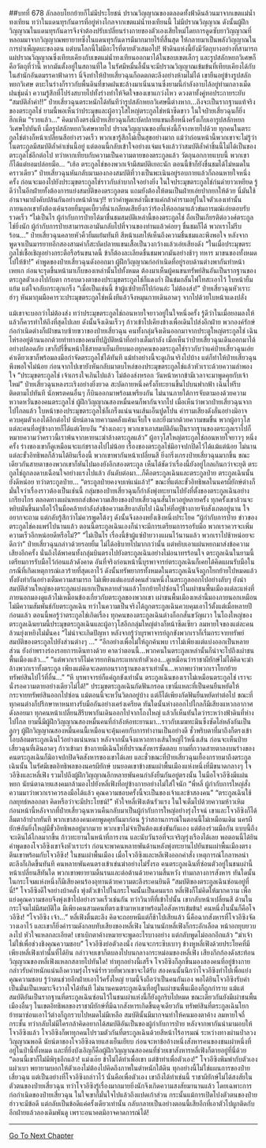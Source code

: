 ##บทที่ 678 ลักลอบโยกย้ายก็ไม่มีประโยชน์
ปราณวิญญาณของตลอดทั้งฟ้าดินล้วนมาจากเขตแม่น้ำทงเทียน ทว่าในแดนทุรกันดารที่อยู่ห่างไกลจากเขตแม่น้ำทงเทียนนี้ ไม่มีปราณวิญญาณ
ดังนั้นผู้ฝึกวิญญาณในแดนทุรกันดารจึงจำต้องปรับเปลี่ยนร่างกายของตัวเองเสียใหม่โดยการดูดซับยาวิญญาณที่หลอมมาจากวิญญาณพยายาทซึ่งในแดนทุรกันดารมีมากมายไร้ที่สิ้นสุด ให้กลายมาเป็นพลังวิญญาณในการบำเพ็ญตบะของตน
แต่บนโลกนี้ไม่มีอะไรที่ตายตัวเสมอไป!
ฟ้าดินแห่งนี้ยังมีวัตถุบางอย่างที่สามารถแผ่ปราณวิญญาณซึ่งเทียบเคียงกับเขตแม่น้ำทงเทียนออกมาได้ในขอบเขตเล็กๆ และรูปสลักหยกวิเศษก็คือวัตถุที่ว่านี้
หากมันตั้งอยู่ในสถานที่ใด ในรัศมีหมื่นลี้นั้นจะมีปราณวิญญาณเข้มข้นที่เทียบเคียงได้กับในสำนักอันตมรรคาฟ้าดารา นี่จึงทำให้ป๋ายเสี่ยวฉุนก็อดตกตะลึงอย่างห้ามไม่ได้ เขายืนอยู่ข้างรูปสลักหยกวิเศษ ตบะในร่างก็ราวกับพื้นดินที่ขาดฝนชะล้างมาเนิ่นนานซึ่งยามนี้กำลังอาบไล้อยู่ท่ามกลางเม็ดฝนชุ่มฉ่ำ ความรู้สึกที่โปร่งสบายไปทั้งร่างทำให้จิตใจของเขาแกว่งไหว ดวงตาทั้งคู่ทอประกายระยับ
“สมบัติล้ำค่า!!” ป๋ายเสี่ยวฉุนตระหนักได้ทันทีว่ารูปสลักหยกวิเศษนี้ต่างหาก...ถึงจะเป็นรากฐานแท้จริงของตระกูลไช่ ยามนี้พอเห็นว่าประมุขและผู้อาวุโสใหญ่ตระกูลไช่หน้าซีดขาว ในใจป๋ายเสี่ยวฉุนก็ยิ่งฮึกเหิม
“รวยแล้ว...” คิดมาถึงตรงนี้ป๋ายเสี่ยวฉุนก็สะบัดปลายแขนเสื้อหนึ่งครั้งเก็บเอารูปสลักหยกวิเศษไปทันที เมื่อรูปสลักหยกวิเศษหายไป ปราณวิญญาณของที่แห่งนี้ก็จางหายไปด้วย ทุกคนในตระกูลไช่ต่างก็หน้าเปลี่ยนสีอย่างรวดเร็ว
พวกเขารู้สึกไม่เป็นสุขอย่างมาก แม้ว่าก่อนหน้านี้พวกเขาจะไม่รู้ว่าในตระกูลมีสมบัติล้ำค่าเช่นนี้อยู่ แต่ตอนนี้กลับเข้าใจอย่างแจ่มแจ้งแล้วว่าสมบัติล้ำค่าชิ้นนี้ไม่ได้เป็นของตระกูลไช่อีกต่อไป
ทว่าหากเทียบกับความเป็นความตายของตระกูลแล้ว วัตถุนอกกายแบบนี้ พวกเขาก็ได้แต่ยอมปล่อยมือ...
“เฮ้อ ตระกูลไช่ของพวกเจ้ามีสมบัติเยอะนัก ตอนนี้ข้าก็ยังชื่นชมได้ไม่หมดในคราวเดียว” ป๋ายเสี่ยวฉุนหันกลับมามองกองสมบัติที่วางเป็นพะเนินอยู่รอบกายแล้วก็ถอนหายใจหนึ่งครั้ง ก่อนจะมองไปยังประมุขตระกูลไช่ราวกับลำบากใจอย่างยิ่ง
ในใจประมุขตระกูลไช่ก่นด่ายาวเหยียด รู้ดีว่าในอีกฝ่ายทั้งต้องการแย่งสมบัติของตระกูลตน แถมยังต้องให้ตนเป็นฝ่ายเอ่ยปากยกให้ด้วย นี่มันใช้อำนาจมาบังคับปล้นกันอย่างหน้าด้านๆ!!
ทว่าคำพูดเหล่านี้เขาแค่กล้าคำรามอยู่ในใจตัวเองเท่านั้น ภายนอกเขายังต้องเค้นรอยยิ้มบูดเบี้ยวที่น่าเกลียดเสียยิ่งกว่าร้องไห้ออกมาแล้วข่มอารมณ์เอ่ยตอบรับรวดเร็ว
“ไม่เป็นไร ผู้กำกับการป๋ายได้มาชื่นชมสมบัติเหล่านี้ของตระกูลไช่ ถือเป็นเกียรติต่อวงศ์ตระกูลไช่ยิ่งนัก ผู้กำกับการป๋ายสามารถเอามันกลับไปที่จวนของท่านแล้วค่อยๆ ชื่นชมก็ได้ พวกเราไม่รีบร้อน...”
ป๋ายเสี่ยวฉุนคลายหัวคิ้วยิ้มแย้มทันที สีหน้าเผยให้เห็นถึงความชื่นชมและพึงพอใจ หลังจากพูดจาเป็นมารยาทอีกสองสามคำก็สะบัดปลายแขนเสื้อเป็นวงกว้างแล้วเอ่ยเสียงดัง
“ในเมื่อประมุขตระกูลไช่เชื้อเชิญอย่างกระตือรือร้นขนาดนี้ ข้าก็ต้องละเลียดชื่นชมพวกมันอย่างช้าๆ ทหาร มาขนของทั้งหมดไปให้ข้า!” คำพูดของป๋ายเสี่ยวฉุนดังออกมา ผู้ฝึกวิญญาณก่อกำเนิดที่อยู่รอบด้านต่างพากันทำหน้าเหยเก ก่อนจะรุดขึ้นหน้ามาเก็บของเหล่านั้นไปทั้งหมด
ต้องมาเห็นผู้คนขนทรัพย์สินอันเป็นรากฐานของตระกูลตัวเองไปกับตา กรอบดวงตาของประมุขตระกูลไช่ก็แดงก่ำ ฝืนข่มกลั้นไฟโทสะเอาไว้ ใบหน้ายิ้มแย้ม แต่ใจกลับกระตุกเกร็ง
“เมื่อเป็นเช่นนี้ ข้าผู้แซ่ป๋ายก็ไปก่อนล่ะ ไม่ต้องส่ง!” ป๋ายเสี่ยวฉุนหัวเราะฮ่าๆ หันมากุมมือคารวะประมุขตระกูลไช่หนึ่งทีแล้วจึงหมุนกายเดินอาดๆ จากไปด้วยใบหน้าแดงปลั่ง

แม้เขาจะบอกว่าไม่ต้องส่ง ทว่าประมุขตระกูลไช่ถอนหายใจยาวอยู่ในใจหนึ่งครั้ง รู้ดีว่าในเมื่อยอมลงให้แล้วก็ควรทำให้ถึงที่สุดไปเลย ดังนั้นจึงเดินเร็วๆ ก้าวเข้าไปเคียงข้างเพื่อเดินไปส่งอีกฝ่าย
พวกองค์รักษ์ก่อกำเนิดต่างก็เฝ้าขนาบซ้ายขวาของป๋ายเสี่ยวฉุน คนทั้งกลุ่มจึงเดินออกมาจากประตูใหญ่ตระกูลไช่ เฉินไห่รออยู่ด้านนอกด้วยท่าทางของคนที่ปฏิบัติหน้าที่อย่างเต็มกำลัง เมื่อเห็นว่าป๋ายเสี่ยวฉุนเดินออกมาได้อย่างปลอดภัย เขาก็ปรี่ขึ้นหน้าใช้สายตาเย็นเยียบมองทุกคนของตระกูลไช่ราวกับว่าแค่ป๋ายเสี่ยวฉุนเอ่ยคำเดียวเขาก็พร้อมลงมือกำจัดตระกูลไช่ได้ทันที
แม้ทำอย่างนี้จะดูเกินจริงไปบ้าง แต่ก็ทำให้ป๋ายเสี่ยวฉุนพึงพอใจไม่น้อย ก่อนจากไปเขายังหันกลับมาตบไหล่ของประมุขตระกูลไช่แล้วหัวเราะด้วยความลำพองใจ
“ประมุขตระกูลไช่ เจ้าเกรงใจเกินไปแล้ว ไม่ต้องส่งหรอก วันหน้าหากข้ามีเวลาจะมาพูดคุยกับเจ้าใหม่” ป๋ายเสี่ยวฉุนหลงระเริงอย่างยิ่งยวด สะบัดกายหนึ่งครั้งก็ทะยานขึ้นไปบนฟากฟ้า เฉินไห่รีบติดตามไปทันที นักพรตคนอื่นๆ ก็บินออกมาพร้อมเพรียงกัน ไม่นานภายใต้การจับตามองด้วยความหวาดหวั่นของคนตระกูลไช่ ผู้ฝึกวิญญาณสองหมื่นคนก็พากันจากไป
เมื่อเห็นว่าพวกป๋ายเสี่ยวฉุนจากไปไกลแล้ว ใบหน้าของประมุขตระกูลไช่ก็เกร็งแน่นจนเส้นเอ็นปูดโปน คำรามเสียงดังลั่นอย่างมิอาจควบคุมตัวเองได้อีกต่อไป นัยน์ตาฉายความคลั่งแค้นเจ็บใจ และยิ่งมากด้วยความขมขื่น พวกผู้อาวุโสแต่ละคนที่อยู่ข้างกายก็ได้แต่เงียบงัน
“ช่างเถอะๆ พวกเขาเอาสมบัติอันเป็นรากฐานของตระกูลเราไปก็หมายความว่าคราวนี้เราพ้นจากหายนะฆ่าล้างตระกูลแล้ว” ผู้อาวุโสใหญ่ตระกูลไช่ถอนหายใจยาวๆ หนึ่งครั้ง ร่างของเขาก็ดูเหมือนจะแก่ชราลงไปไม่น้อย
เรื่องของตระกูลไช่มิอาจปกปิดไว้ได้แม้แต่น้อย ไม่นานแต่ละขั้วอิทธิพลก็ล้วนได้ยินเรื่องนี้ พวกเขาพากันหน้าเปลี่ยนสี ยิ่งกริ่งเกรงป๋ายเสี่ยวฉุนมากขึ้น ขณะเดียวกันสายตาของพวกเขาก็หันไปมองยังอีกสองตระกูล
เห็นได้ชัดว่าเรื่องนี้ยังอยู่ไกลเกินกว่าจะยุติ ตระกูลไช่ถูกลงดาบเฉือนใจอย่างแรงไปแล้ว อันดับต่อมา...ก็คือตระกูลเฉินและตระกูลป๋าย ตระกูลเฉินนั้นยังดีหน่อย ทว่าตระกูลป๋าย...
“ตระกูลป๋ายคงจบเห่แน่แล้ว!”
ขณะที่แต่ละขั้วอิทธิพลในนครผียักษ์ต่างก็มั่นใจว่าเรื่องราวต้องเป็นเช่นนี้ กลุ่มของป๋ายเสี่ยวฉุนก็กำลังพุ่งทะยานไปยังที่ตั้งของตระกูลเฉินอย่างเกรียงไกร ตลอดทางแผ่นหยกส่งข้อความเสียงของป๋ายเสี่ยวฉุนสั่นไหวอยู่หลายครั้ง ทุกครั้งเขาล้วนจะหยิบมันขึ้นมาถือไว้ในมือคล้ายกำลังส่งข้อความเสียงกลับไป
เฉินไห่ที่อยู่ข้างกายจับสังเกตอยู่นาน ใจอยากจะถาม แต่กลับรู้สึกว่าไม่ควรพูดโต้งๆ ดังนั้นจึงลองหยั่งเชิงหนึ่งประโยค
“ผู้กำกับการป๋าย ข่าวของตระกูลไช่คงแพร่ไปนานแล้ว ตอนนี้ตระกูลเฉินเองก็น่าจะมีการเตรียมการรอรับมือ พวกเราควรจะเพิ่มความเร็วอีกหน่อยดีหรือไม่?”
“ไม่เป็นไร เรื่องนี้ข้าผู้แซ่ป๋ายวางแผนไว้นานแล้ว พวกเราไปช้าหน่อยจะดีกว่า” ป๋ายเสี่ยวฉุนกล่าวด้วยรอยยิ้ม ไม่ได้อธิบายไปมากกว่านั้น แต่หยิบเอาแผ่นหยกมาส่งข้อความเสียงอีกครั้ง นั่นถึงได้พาคนทั้งกลุ่มบินตรงไปยังตระกูลเฉินอย่างไม่อนาทรร้อนใจ
ตระกูลเฉินในยามนี้เตรียมการรับมือไว้ก่อนแล้วดังคาด อันที่จริงก่อนหน้านี้บุรพาจารย์ตระกูลเฉินก็เคยได้คิดแผนรับมือในกรณีที่เกิดเหตุการณ์เลวร้ายที่สุดเอาไว้ ดังนั้นทรัพยากรทั้งหมดในตระกูลเฉินจึงถูกโยกย้ายไปหมดแล้ว ทั้งยังทำกันอย่างเต็มความสามารถ ไม่เพียงแต่แอบส่งคนส่วนหนึ่งในตระกูลออกไปอย่างลับๆ ยังนำสมบัติส่วนใหญ่ของตระกูลแบ่งแยกเป็นหลายส่วนแล้วโยกย้ายไปซ่อนไว้ในเผ่าชนพื้นเมืองแต่ละแห่งที่ภายนอกมองดูแล้วไม่เหมือนข้องเกี่ยวกับตระกูลของพวกเขา
เผ่าชนพื้นเมืองเหล่านี้มองภายนอกเหมือนไม่มีความสัมพันธ์กับตระกูลเฉิน ทว่าในความเป็นจริงได้ถูกตระกูลเฉินควบคุมเอาไว้ตั้งแต่เมื่อหลายปีก่อนแล้ว
ตอนนี้พอรู้ว่าตระกูลไช่เกิดเรื่อง ทุกคนของตระกูลเฉินต่างก็อกสั่นขวัญผวา ในโถงใหญ่ของตระกูลเฉินยามนี้ประมุขตระกูลเฉินและผู้อาวุโสอีกกลุ่มใหญ่ต่างก็หน้าซีดเซียว ลมหายใจของแต่ละคนล้วนยุ่งเหยิงไม่มั่นคง
“ไม่น่าจะเกิดปัญหา หลังจากรู้ว่าบุรพาจารย์ถูกขังพวกเราก็เริ่มกระจายทรัพย์สมบัติของตระกูลไปยังส่วนต่างๆ ...”
“อีกอย่างเพื่อไม่ให้ถูกค้นพบ เราไม่เพียงแต่แบ่งออกเป็นหลายส่วน ยังอำพรางร่องรอยการเดินทางด้วย คาดว่าตอนนี้...พวกคนในตระกูลเหล่านั้นก็น่าจะไปถึงเผ่าชนพื้นเมืองแล้ว...”
“แต่พวกเราก็ไม่ควรยกหินกระแทกเท้าตัวเอง...ดูเหมือนว่าราชาผียักษ์ไม่ได้คิดจะฆ่าล้างพวกเราทั้งตระกูล เพียงแต่คิดจะลดทอนรากฐานของเราเท่านั้น...หากพบว่าพวกเราโยกย้ายทรัพย์สินไปไว้ที่อื่น...”
“หึ บุรพาจารย์ก็แค่ถูกขังเท่านั้น ตระกูลเฉินของเราไม่เหมือนตระกูลไช่ เราจะนั่งรอความตายอย่างเดียวไม่ได้!” ประมุขตระกูลเฉินกัดฟันกรอด เขานี่แหละที่เป็นคนยืนหยัดให้กระจายทรัพย์สินออกไปซ่อน แม้ตอนนี้จะหวั่นวิตกอยู่บ้าง แต่ก็ได้เพียงกัดฟันยืนหยัดทำต่อไป
ขณะที่ทุกคนต่างก็ปรึกษาหาหนทางรับมือกันอย่างเคร่งเครียด ทันใดนั้นห่างออกไปไกลก็มีเสียงแหวกอากาศดังลอยมา ทุกคนหน้าเปลี่ยนสีรีบพากันเดินออกไปจากโถงใหญ่ แล้วก็เห็นทันใดว่าระหว่างฟ้าดินที่ห่างไปไกล ยามนี้มีผู้ฝึกวิญญาณสองหมื่นคนที่กำลังห้อทะยานมา...ราวกับเมฆทะมึนซึ่งซัดไล่หลังกันเป็นลูกๆ
ผู้ฝึกวิญญาณสองหมื่นคนนี้เหมือนจะคุ้นเคยกับการทำงานเป็นอย่างดี ชั่วพริบตาที่มาถึงก็ตรงเข้าโอบล้อมตระกูลเฉินไว้อย่างแน่นหนา หลังจากนั้นจึงแหวกทางเส้นใหญ่ไว้หนึ่งเส้น ก่อนจะเห็นป๋ายเสี่ยวฉุนที่เดินอาดๆ ก้าวเข้ามา ข้างกายมีเฉินไห่ที่ปราณสังหารซัดตลบ ยามที่กวาดสายตาลงบนร่างของคนตระกูลเฉินก็มิอาจปกปิดจิตสังหารของเขาได้เลย
และชั่วขณะที่ป๋ายเสี่ยวฉุนเยื้องกรายมาถึงตระกูลเฉินนั้น ในรัศมีเขตอิทธิพลของนครผียักษ์ บนยอดเขาข้างชนเผ่าพื้นเมืองแห่งหนึ่งที่มีขนาดกลางๆ โจวอีซิงและหลี่เฟิง รวมไปถึงผู้ฝึกวิญญาณอีกหลายพันคนกำลังยืนกันอยู่ตรงนั้น
ในมือโจวอีซิงมีแผ่นหยก นัยน์ตาฉายแสงคมกล้ามองไปยังหลี่เฟิงที่อยู่ข้างกายอย่างไม่ใส่ใจนัก
“พี่หลี่ ผู้กำกับการใหญ่สั่งความมาว่าพวกเราควรลงมือได้แล้ว คุณความชอบครั้งนี้จะเป็นของเจ้าและข้าสองคน”
“ตระกูลเฉินใช้กลยุทธ์หลอกตา คิดหรือว่าจะมีประโยชน์!” หัวใจหลี่เฟิงเต้นรัวแรง ในใจเต็มไปด้วยความห้าวเหิม ก่อนหน้านี้หลังจากที่ป๋ายเสี่ยวฉุนหวนคืนกลับมาเป็นผู้กำกับการใหญ่อย่างรุ่งโรจน์ เขาและโจวอีซิงก็ได้ลืมตาอ้าปากทันที พวกเขาสองคนเคยพูดคุยกันมาก่อน รู้ว่าสถานการณ์ในตอนนี้ไม่เหมือนเดิม นครผียักษ์อันยิ่งใหญ่มีขั้วอิทธิพลอยู่มากมาย พวกเขาไม่จำเป็นต้องแข่งขันกันเอง แต่ต้องร่วมมือกัน แบบนี้ถึงจะเดินได้ไกลมากขึ้น ก้าวทะยานในหน้าที่การงาน และนับวันรอที่จะเจริญรุ่งเรืองได้เลย พอตอนนี้ได้ยินคำพูดของโจวอีซิงเขาจึงหัวเราะร่า ก่อนจะพาคนหลายพันด้านหลังพุ่งทะยานไปยันชนเผ่าพื้นเมืองตรงตีนเขาพร้อมกับโจวอีซิง!
ในชนเผ่าพื้นเมือง เมื่อโจวอีซิงและหลีเฟิงออกคำสั่ง เหตุการณ์โกลาหลน่าตะลึงก็เกิดขึ้นทันที คนหลายพันคนตรงเข้าเข่นฆ่าอย่างไม่รั้งรอ
คนตระกูลเฉินที่ซ่อนตัวอยู่ในชนเผ่านี้หน้าเปลี่ยนสีทันใด พวกเขาพยายามดิ้นรนและต่อต้านด้วยความสิ้นหวัง ท่ามกลางการสังหาร ทันใดนั้นในกระโจมแห่งหนึ่งก็มีเสียงคนร้องอุทานด้วยความตะลึงระคนยินดี
“สมบัติของตระกูลเฉินซ่อนอยู่ที่นี่!”
โจวอีซิงดีใจอย่างบ้าคลั่ง พุ่งตัวเข้าไปในกระโจมนั้นเป็นคนแรก หลี่เฟิงก็ไม่คิดให้มากความ เพื่อแย่งคุณความชอบจึงพุ่งเข้าไปอย่างรวดเร็วเช่นกัน ทว่าวินาทีที่เข้าไปนั้น เขากลับหน้าเปลี่ยนสี ด้านในกระโจมไม่มีสมบัติใด มีเพียงคนสามคนที่ตรงเข้ามาหาเขาพร้อมไอสังหารเข้มข้น! คนหนึ่งในนั้นก็คือโจวอีซิง!
“โจวอีซิง เจ้า...” หลี่เฟิงตื่นตะลึง คิดจะถอยหนีแต่ก็ช้าไปเสียแล้ว นี่คือฉากสังหารที่โจวอีซิงจัดวางเอาไว้ และเขาก็ยิ่งคำรามดังกลบทับเสียงของหลี่เฟิง ไม่นานนักหลี่เฟิงก็กระอักเลือด หน้าอกยุบยวบลงไป หัวใจแหลกละเอียด!
เขาเบิกตาค้างหมายจะพูดอะไรบางอย่าง แต่กลับพูดไม่ออกอีกแล้ว
“ฆ่าเจ้า ไม่ใช่เพื่อช่วงชิงคุณความชอบ” โจวอีซิงย่อตัวลงนั่ง ก่อนจะกระซิบเบาๆ ข้างหูหลี่เฟิงด้วยประโยคที่มีเพียงหลี่เฟิงเท่านั้นที่ได้ยิน กล่าวจบเขาก็ตบลงไปบนกลางกระหม่อมของหลี่เฟิง เสียงกึกก้องดังสะท้อน วิญญาณของหลี่เฟิงแหลกสลายไปทันใด!
ทำทุกอย่างนี้เสร็จ โจวอีซิงก็ลุกขึ้นมองสองคนที่อยู่ข้างกาย กล่าวรับคำหนักแน่นถึงความรุ่งโรจน์ร่ำรวยที่พวกเขาจะได้รับ สองคนนั้นนึกว่าโจวอีซิงทำไปเพื่อแย่งคุณความชอบ รู้ว่าตนช่วยอีกฝ่ายเอาไว้ครั้งใหญ่ ยามนี้จึงถือว่าเป็นคนกันเอง พอได้ยินโจวอีซิงรับคำเป็นมั่นเป็นเหมาะจึงวางใจได้ทันที
ไม่นานคนตระกูลเฉินที่อยู่ในเผ่าชนพื้นเมืองก็ถูกกำราบ แม้แต่สมบัติอันเป็นรากฐานที่ตระกูลเฉินซ่อนไว้ในชนเผ่าแห่งนี้ก็ยังถูกริบไปหมด ขณะเดียวกันยังมีเผ่าชนพื้นเมืองอื่นๆ ในเขตอิทธิพลของราชาผียักษ์ที่มีฉากสังหารเกิดขึ้นดุจเดียวกัน ทรัพย์สินที่ตระกูลเฉินโยกย้ายมาซ่อนเอาไว้ต่างก็ถูกรวบไปหมดไม่มีเหลือ
สมบัตินั้นมีมากจนทำให้คนมองตาค้าง ลมหายใจถี่กระชั้น ทว่ากลับไม่มีใครกล้าคิดอยากได้สมบัติอันเป็นของผู้กำกับการป๋าย หลังจากพากันนำมามอบให้โจวอีซิงแล้ว โจวอีซิงก็พาทุกคนไปรวมตัวกันที่ตระกูลเฉินด้วยสีหน้าไร้อารมณ์
ระหว่างทางผ่านป่าลวงวิญญาณพอดี นัยน์ตาของโจวอีซิงฉายแสงเย็นเยียบ ก่อนจะหาข้ออ้างหนึ่งสังหารคนของชนเผ่าหนึ่งที่อยู่ในป่านี้ทั้งหมด และที่ยิ่งบังเอิญก็คือผู้ฝึกวิญญาณสองคนที่ช่วยเขาสังหารหลี่เฟิงก็ตายอยู่ที่นี่ด้วย
“ตอนนี้เขาก็ไม่มีพิรุธอีกแล้ว! แม่งเอ๊ย ข้าไม่ได้ทำเพื่อเขา แต่ข้าทำเพื่อตัวเอง!” โจวอีซิงพึมพำกับตัวเองแผ่วเบา พยายามบอกให้ตัวเองไม่ต้องไปคิดถึงภาพในตำหนักใต้ดิน ทุกอย่างนี้ไม่ใช่แผนการของป๋ายเสี่ยวฉุน แต่เป็นอย่างที่โจวอีซิงกล่าวไว้ นั่นคือเพื่อตัวเอง เขาถึงได้ทำเช่นนี้
ราชาผียักษ์ไม่ได้สงสัยในตัวตนของป๋ายเสี่ยวฉุน ทว่าโจวอีซิงรู้เรื่องมากมายยิ่งนักจึงเกิดความสงสัยมานานแล้ว โดยเฉพาะการก่อกำเนิดของป๋ายเสี่ยวฉุน ในใจเขาก็มั่นใจไปแล้วถึงแปดเก้าส่วน กระนั้นแม้การเปิดโปงตัวตนของป๋ายฮ่าวจะมีข้อดี แต่กลับเป็นข้อดีแค่ครั้งเดียวเท่านั้น กลับกลายเป็นอย่างตอนนี้เสียอีกที่เอาตัวไปผูกติดกับอีกฝ่ายแล้วลองเดิมพันดู เพราะอนาคตมิอาจคาดการณ์ได้!


------


[Go To Next Chapter]( ./116.md)